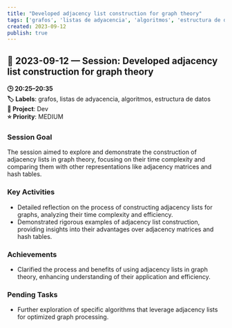 ```yaml
---
title: "Developed adjacency list construction for graph theory"
tags: ['grafos', 'listas de adyacencia', 'algoritmos', 'estructura de datos']
created: 2023-09-12
publish: true
---
```


## 📅 2023-09-12 — Session: Developed adjacency list construction for graph theory

**🕒 20:25–20:35**  
**🏷️ Labels**: grafos, listas de adyacencia, algoritmos, estructura de datos  
**📂 Project**: Dev  
**⭐ Priority**: MEDIUM  


### Session Goal
The session aimed to explore and demonstrate the construction of adjacency lists in graph theory, focusing on their time complexity and comparing them with other representations like adjacency matrices and hash tables.

### Key Activities
- Detailed reflection on the process of constructing adjacency lists for graphs, analyzing their time complexity and efficiency.
- Demonstrated rigorous examples of adjacency list construction, providing insights into their advantages over adjacency matrices and hash tables.

### Achievements
- Clarified the process and benefits of using adjacency lists in graph theory, enhancing understanding of their application and efficiency.

### Pending Tasks
- Further exploration of specific algorithms that leverage adjacency lists for optimized graph processing.
